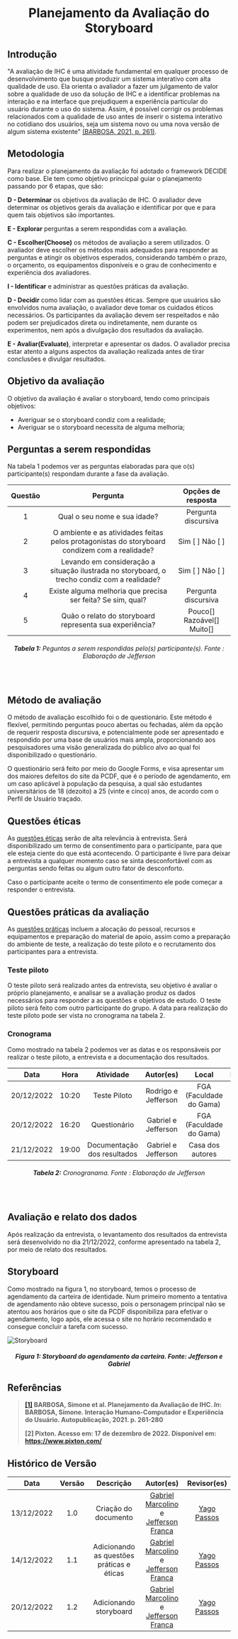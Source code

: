 <h1 align="center">Planejamento da Avaliação do Storyboard</h1>

## Introdução

"A avaliação de IHC é uma atividade fundamental em qualquer processo de desenvolvimento que busque produzir um sistema interativo com alta qualidade de uso. Ela orienta o avaliador a fazer um julgamento de valor sobre a qualidade de uso da solução de IHC e a identificar problemas na interação e na interface que prejudiquem a experiência particular do usuário durante o uso do sistema. Assim, é possível corrigir os problemas relacionados com a qualidade de uso antes de inserir o sistema interativo no cotidiano dos usuários, seja um sistema novo ou uma nova versão de algum sistema existente" [(BARBOSA, 2021, p. 261)](#referencias).

## Metodologia

Para realizar o planejamento da avaliação foi adotado o framework DECIDE como base. Ele tem como objetivo princicpal guiar o planejamento passando por 6 etapas, que são: 

**D - Determinar** os objetivos da avaliação de IHC. O avaliador deve determinar os objetivos gerais da
avaliação e identificar por que e para quem tais objetivos são importantes.

**E - Explorar** perguntas a serem respondidas com a avaliação. 

**C - Escolher(Choose)** os métodos de avaliação a serem utilizados. O avaliador deve escolher os métodos
mais adequados para responder as perguntas e atingir os objetivos esperados, considerando também
o prazo, o orçamento, os equipamentos disponíveis e o grau de conhecimento e experiência dos
avaliadores.

**I - Identificar** e administrar as questões práticas da avaliação. 

**D - Decidir** como lidar com as questões éticas. Sempre que usuários são envolvidos numa avaliação, o
avaliador deve tomar os cuidados éticos necessários. Os participantes da avaliação
devem ser respeitados e não podem ser prejudicados direta ou indiretamente, nem durante os
experimentos, nem após a divulgação dos resultados da avaliação.

**E - Avaliar(Evaluate)**, interpretar e apresentar os dados. O avaliador precisa estar atento a alguns
aspectos da avaliação realizada antes de tirar conclusões e divulgar resultados. 

## Objetivo da avaliação

O objetivo da avaliação é avaliar o storyboard, tendo como principais objetivos:

- Averiguar se o storyboard condiz com a realidade;
- Averiguar se o storyboard necessita de alguma melhoria;

## Perguntas a serem respondidas

Na tabela 1 podemos ver as perguntas elaboradas para que o(s) participante(s) respondam durante a fase da avaliação.

| Questão |                                           Pergunta                                            |     Opções de resposta     |
| :-----: | :-------------------------------------------------------------------------------------------: | :------------------------: |
|    1    |                                 Qual o seu nome e sua idade?                                  |    Pergunta discursiva     |
|    2    | O ambiente e as atividades feitas pelos protagonistas do storyboard condizem com a realidade? |      Sim [ ] Não [ ]       |
|    3    | Levando em consideração a situação ilustrada no storyboard, o trecho condiz com a realidade?  |      Sim [ ] Não [ ]       |
|    4    |                  Existe alguma melhoria que precisa ser feita? Se sim, qual?                  |    Pergunta discursiva     |
|    5    |                    Quão o relato do storyboard representa sua experiência?                    | Pouco[] Razoável[] Muito[] |

<figcaption align='center'>
   <h6><b>Tabela 1:</b> Peguntas a serem respondidas pelo(s) participante(s). Fonte : Elaboração de Jefferson</h6>
</figcaption>
<br>

## Método de avaliação

O método de avaliação escolhido foi o de questionário. Este método é flexível, permitindo perguntas pouco abertas ou fechadas, além da opção de requerir resposta discursiva, e potencialmente pode ser apresentado e respondido por uma base de usuários mais ampla, proporcionando aos pesquisadores uma visão generalizada do público alvo ao qual foi disponibilizado o questionário.

O questionário será feito por meio do Google Forms, e visa apresentar um dos maiores defeitos do site da PCDF, que é o período de agendamento, em um caso aplicável à população da pesquisa, a qual são estudantes universitários de 18 (dezoito) a 25 (vinte e cinco) anos, de acordo com o Perfil de Usuário traçado.

## Questões éticas

As [questões éticas]() serão de alta relevância à entrevista. Será disponibilizado um termo de consentimento para o participante, para que ele esteja ciente do que está acontecendo. O participante é livre para deixar a entrevista a qualquer momento caso se sinta desconfortável com as perguntas sendo feitas ou algum outro fator de desconforto. 

Caso o participante aceite o termo de consentimento ele pode começar a responder o entrevista.

## Questões práticas da avaliação

As [questões práticas]() incluem a alocação do pessoal, recursos e equipamentos e preparação do material de apoio, assim como a preparação do ambiente de teste, a realização do teste piloto e o recrutamento dos participantes para a entrevista.

### Teste piloto

O teste piloto será realizado antes da entrevista, seu objetivo é avaliar o próprio planejamento, e analisar se a avaliação produz os dados necessários para responder a as questões e objetivos de estudo. O teste piloto será feito com outro participante do grupo. A data para realização do teste piloto pode ser vista no cronograma na tabela 2.

### Cronograma

Como mostrado na tabela 2 podemos ver as datas e os responsáveis por realizar o teste piloto, a entrevista e a documentação dos resultados.

|    Data    | Hora  |          Atividade          |      Autor(es)      |          Local          |     Revisor(es)     |
| :--------: | :---: | :-------------------------: | :-----------------: | :---------------------: | :-----------------: |
| 20/12/2022 | 10:20 |        Teste Piloto         | Rodrigo e Jefferson | FGA (Faculdade do Gama) | Gabriel e Jefferson |
| 20/12/2022 | 16:20 |        Questionário         | Gabriel e Jefferson | FGA (Faculdade do Gama) |       Rodrigo       |
| 21/12/2022 | 19:00 | Documentação dos resultados | Gabriel e Jefferson |    Casa dos autores     |       Rodrigo       |

<figcaption align='center'>
   <h6><b>Tabela 2:</b> Cronogranama. Fonte : Elaboração de Jefferson</h6>
</figcaption>
<br>

## Avaliação e relato dos dados

Após realização da entrevista, o levantamento dos resultados da entrevista será desenvolvido no dia 21/12/2022, conforme apresentado na tabela 2, por meio de relato dos resultados.

## Storyboard

Como mostrado na figura 1, no storyboard, temos o processo de agendamento da carteira de identidade. Num primeiro momento a tentativa de agendamento não obteve sucesso, pois o personagem principal não se atentou aos horários que o site da PCDF disponibiliza para efetivar o agendamento, logo após, ele acessa o site no horário recomendado e consegue concluir a tarefa com sucesso.

![Storyboard](../images/storyboard/storyboard.jpg)
<figcaption align='center'>
   <h6><b>Figura 1: Storyboard do agendamento da carteira. Fonte: Jefferson e Gabriel</br></h6>
</figcaption>

## Referências

> [[1]](#introducao) BARBOSA, Simone et al. Planejamento da Avaliação de IHC. _In_: BARBOSA, Simone. **Interação Humano-Computador e Experiência do Usuário**. Autopublicação, 2021. p. 261-280
>
> [2] Pixton. Acesso em: 17 de dezembro de 2022. Disponível em: https://www.pixton.com/

## Histórico de Versão

|    Data    | Versão |                 Descrição                 |                                              Autor(es)                                               |                  Revisor(es)                  |
| :--------: | :----: | :---------------------------------------: | :--------------------------------------------------------------------------------------------------: | :-------------------------------------------: |
| 13/12/2022 |  1.0   |           Criação do documento            | [Gabriel Marcolino](https://github.com/GabrielMR360) e [Jefferson Franca](https://github.com/Frans6) | [Yago Passos](https://github.com/yagompassos) |
| 14/12/2022 |  1.1   | Adicionando as questões práticas e éticas | [Gabriel Marcolino](https://github.com/GabrielMR360) e [Jefferson Franca](https://github.com/Frans6) | [Yago Passos](https://github.com/yagompassos) |
| 20/12/2022 |  1.2   |          Adicionando storyboard           | [Gabriel Marcolino](https://github.com/GabrielMR360) e [Jefferson Franca](https://github.com/Frans6) | [Yago Passos](https://github.com/yagompassos) |
